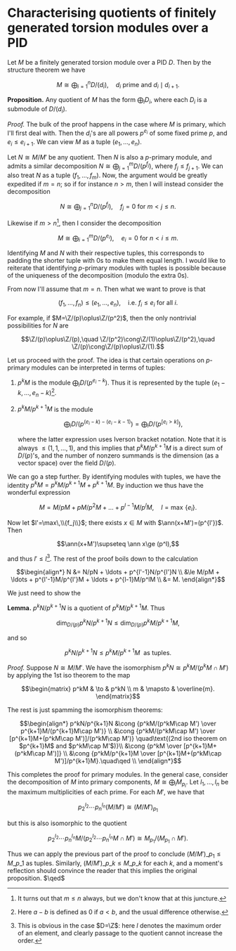 # Characterising quotients of finitely generated torsion modules over a PID


Let $M$ be a finitely generated torsion module over a PID $D$. Then by
the structure theorem we have

$$M\cong \bigoplus_{i=1}^n D/(d_i),\quad\text{$d_i$ prime and $d_i\mid d_{i+1}$.}$$

**Proposition.** Any quotient of $M$ has the form $\bigoplus_i D_i$,
  where each $D_i$ is a submodule of $D/(d_i)$.

*Proof.* The bulk of the proof happens in the case where $M$ is
primary, which I'll first deal with. Then the $d_i$'s are all powers
$p^{e_i}$ of some fixed prime $p$, and $e_i\le e_{i+1}$. We can view
$M$ as a tuple $(e_1,\ldots,e_n)$.

Let $N\cong M/M'$ be any quotient. Then $N$ is also a $p$-primary
module, and admits a similar decomposition $N\cong \bigoplus_{j=1}^m
D/(p^{f_j})$, where $f_j\le f_{j+1}$. We can also treat $N$ as a
tuple $(f_1,\ldots,f_m)$. Now, the argument would be greatly
expedited if $m=n$; so if for instance $n>m$, then I will instead
consider the decomposition

$$N\cong \bigoplus_{j=1}^n D/(p^{f_j}),\quad\text{$f_j=0$ for $m<j\le n$.}$$

Likewise if $m>n$[^1], then I consider the decomposition

$$M\cong \bigoplus_{i=1}^m D/(p^{e_i}),\quad\text{$e_i=0$ for $n<i\le m$.}$$

Identifying $M$ and $N$ with their respective tuples, this corresponds
to padding the shorter tuple with 0s to make them equal length. I
would like to reiterate that identifying $p$-primary modules with
tuples is possible because of the uniqueness of the decomposition
(modulo the extra 0s).

From now I'll assume that $m=n$. Then what we want to prove is that

$$(f_1,\ldots,f_n)\le(e_1,\ldots,e_n),\quad\text{i.e. $f_i\le e_i$ for all $i$.}$$

For example, if $M=\Z/(p)\oplus\Z/(p^2)$, then the only nontrivial
possibilities for $N$ are

$$\Z/(p)\oplus\Z/(p),\quad \Z/(p^2)\cong\Z/(1)\oplus\Z/(p^2),\quad \Z/(p)\cong\Z/(p)\oplus\Z/(1).$$

Let us proceed with the proof. The idea is that certain operations on
$p$-primary modules can be interpreted in terms of tuples:

1. $p^kM$ is the module $\bigoplus_i D/(p^{e_i-k})$. Thus it is
represented by the tuple $(e_1-k,\ldots,e_n-k)$[^2].

2. $p^kM/p^{k+1}M$ is the module

   $$\bigoplus_i D/(p^{(e_i-k)-(e_i-k-1)}) = \bigoplus_i D/(p^{[e_i>k]}),$$

   where the latter expression uses Iverson bracket notation. Note
   that it is always $\le(1,1,\ldots,1)$, and this implies that
   $p^kM/p^{k+1}M$ is a direct sum of $D/(p)$'s, and the number of
   nonzero summands is the dimension (as a vector space) over the
   field $D/(p)$.

We can go a step further. By identifying modules with tuples, we have
the identity $p^kM = p^kM/p^{k+1}M + p^{k+1}M$. By induction we thus
have the wonderful expression

$$M = M/pM + pM/p^2M + \ldots + p^{l-1}M/p^lM,\quad l=\max\,\{e_i\}.$$

Now let $l'=\max\,\\{f_j\\}$; there exists $x\in M$ with
$\ann(x+M')=(p^{l'})$. Then

$$\ann(x+M')\supseteq \ann x\ge (p^l),$$

and thus $l'\le l$[^3]. The rest of the proof boils down to the
calculation

$$\begin{align*}
N &= N/pN + \ldots + p^{l'-1}N/p^{l'}N \\
&\le M/pM + \ldots + p^{l'-1}M/p^{l'}M + \ldots + p^{l-1}M/p^lM \\
&= M.
\end{align*}$$

We just need to show the

**Lemma.** $p^kN/p^{k+1}N$ is a quotient of $p^kM/p^{k+1}M$. Thus

$$\dim_{D/(p)} p^kN/p^{k+1}N \le \dim_{D/(p)} p^kM/p^{k+1}M,$$

and so

$$p^kN/p^{k+1}N \le p^kM/p^{k+1}M\ \ \text{as tuples.}$$

*Proof.* Suppose $N\cong M/M'$. We have the isomorphism $p^kN\cong
p^kM/(p^kM\cap M')$ by applying the 1st iso theorem to the map

$$\begin{matrix}
p^kM & \to & p^kN \\
m & \mapsto & \overline{m}.
\end{matrix}$$ 

The rest is just spamming the isomorphism theorems:

$$\begin{align*}
p^kN/p^{k+1}N &\cong {p^kM/(p^kM\cap M') \over p^{k+1}M/(p^{k+1}M\cap M')} \\
&\cong {p^kM/(p^kM\cap M') \over [p^{k+1}M+(p^kM\cap M')]/(p^kM\cap M')}
\quad\text{(2nd iso theorem on $p^{k+1}M$ and $p^kM\cap M'$)}\\
&\cong {p^kM \over [p^{k+1}M+(p^kM\cap M')]} \\
&\cong {p^kM/p^{k+1}M \over [p^{k+1}M+(p^kM\cap M')]/p^{k+1}M}.\quad\qed \\
\end{align*}$$

This completes the proof for primary modules. In the general case,
consider the decomposition of $M$ into primary components, $M\cong
\bigoplus_i M_{p_i}$. Let $l_1,\ldots,l_n$ be the maximum
multiplicities of each prime. For each $M'$, we have that

$${p_2}^{l_2}\cdots{p_n}^{l_n}(M/M') \cong (M/M')_{p_1}$$

but this is also isomorphic to the quotient

$${p_2}^{l_2}\cdots{p_n}^{l_n}M / ({p_2}^{l_2}\cdots{p_n}^{l_n}M\cap M') \cong M_{p_1}/(M_{p_1}\cap M').$$

Thus we can apply the previous part of the proof to conclude
$(M/M')\_{p_1}\le M\_{p\_1}$ as tuples. Similarly, $(M/M')\_{p\_k}\le
M\_{p\_k}$ for each $k$, and a moment's reflection should convince the
reader that this implies the original proposition. $\qed$

[^1]: It turns out that $m\le n$ always, but we don't know that at this juncture.
[^2]: Here $a-b$ is defined as 0 if $a<b$, and the usual difference otherwise.
[^3]: This is obvious in the case $D=\Z$: here $l$ denotes the maximum order of an element, and clearly passage to the quotient cannot increase the order.